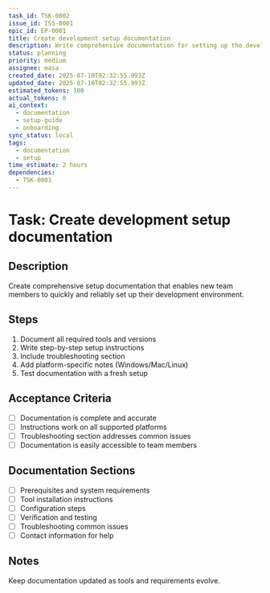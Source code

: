 ```yaml
---
task_id: TSK-0002
issue_id: ISS-0001
epic_id: EP-0001
title: Create development setup documentation
description: Write comprehensive documentation for setting up the development environment
status: planning
priority: medium
assignee: masa
created_date: 2025-07-10T02:32:55.993Z
updated_date: 2025-07-10T02:32:55.993Z
estimated_tokens: 100
actual_tokens: 0
ai_context:
  - documentation
  - setup-guide
  - onboarding
sync_status: local
tags:
  - documentation
  - setup
time_estimate: 2 hours
dependencies:
  - TSK-0001
---
```


# Task: Create development setup documentation

## Description
Create comprehensive setup documentation that enables new team members to quickly and reliably set up their development environment.

## Steps
1. Document all required tools and versions
2. Write step-by-step setup instructions
3. Include troubleshooting section
4. Add platform-specific notes (Windows/Mac/Linux)
5. Test documentation with a fresh setup

## Acceptance Criteria
- [ ] Documentation is complete and accurate
- [ ] Instructions work on all supported platforms
- [ ] Troubleshooting section addresses common issues
- [ ] Documentation is easily accessible to team members

## Documentation Sections
- [ ] Prerequisites and system requirements
- [ ] Tool installation instructions
- [ ] Configuration steps
- [ ] Verification and testing
- [ ] Troubleshooting common issues
- [ ] Contact information for help

## Notes
Keep documentation updated as tools and requirements evolve.
